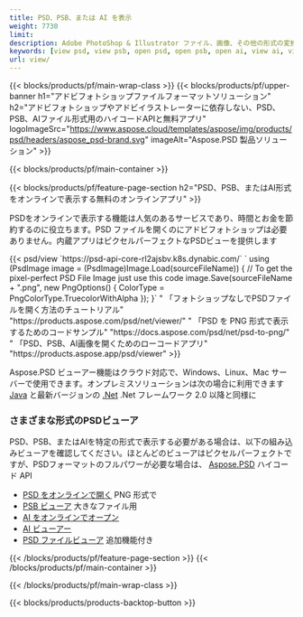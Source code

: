 ```yaml
---
title: PSD、PSB、または AI を表示
weight: 7730
limit: 
description: Adobe PhotoShop & Illustrator ファイル、画像、その他の形式の変換
keywords: [view psd, view psb, open psd, open psb, open ai, view ai, view image, open photoshop file, open illustrator file]
url: view/
---
```


{{< blocks/products/pf/main-wrap-class >}}
{{< blocks/products/pf/upper-banner h1="アドビフォトショップファイルフォーマットソリューション" h2="アドビフォトショップやアドビイラストレーターに依存しない、PSD、PSB、AIファイル形式用のハイコードAPIと無料アプリ" logoImageSrc="https://www.aspose.cloud/templates/aspose/img/products/psd/headers/aspose_psd-brand.svg" imageAlt="Aspose.PSD 製品ソリューション" >}}

{{< blocks/products/pf/main-container >}}

{{< blocks/products/pf/feature-page-section h2="PSD、PSB、またはAI形式をオンラインで表示する無料のオンラインアプリ" >}}
<p>PSDをオンラインで表示する機能は人気のあるサービスであり、時間とお金を節約するのに役立ちます。PSD ファイルを開くのにアドビフォトショップは必要ありません。内蔵アプリはピクセルパーフェクトなPSDビューを提供します</p>
{{< psd/view `https://psd-api-core-rl2ajsbv.k8s.dynabic.com/` 
`    using (PsdImage image = (PsdImage)Image.Load(sourceFileName))
    {
        // To get the pixel-perfect PSD File Image just use this code
        image.Save(sourceFileName + ".png",  new PngOptions() {  ColorType = PngColorType.TruecolorWithAlpha });
    }` "
「フォトショップなしでPSDファイルを開く方法のチュートリアル" "https://products.aspose.com/psd/net/viewer/" "
「PSD を PNG 形式で表示するためのコードサンプル"  "https://docs.aspose.com/psd/net/psd-to-png/" "
「PSD、PSB、AI画像を開くためのローコードアプリ" "https://products.aspose.app/psd/viewer" >}}
<p>Aspose.PSD ビューアー機能はクラウド対応で、Windows、Linux、Mac サーバーで使用できます。オンプレミスソリューションは次の場合に利用できます <a href="https://products.aspose.com/psd/java/">Java</a> と最新バージョンの <a href="https://products.aspose.com/psd/net/">.Net</a> .Net フレームワーク 2.0 以降と同様に</p>

<h3 class="headingpdleft">さまざまな形式のPSDビューア</h3>
<p>PSD、PSB、またはAIを特定の形式で表示する必要がある場合は、以下の組み込みビューアを確認してください。ほとんどのビューアはピクセルパーフェクトですが、PSDフォーマットのフルパワーが必要な場合は、 <a href="/psd/">Aspose.PSD</a> ハイコード API</p>
<ul>
<li><a href="open-psd-online">PSD をオンラインで開く</a> PNG 形式で</li>
<li><a href="psb">PSB ビューア</a> 大きなファイル用</li>
<li><a href="open-ai-online">AI をオンラインでオープン</a></li>
<li><a href="ai">AI ビューアー</a></li>
<li><a href="/psd/view/psd-file-viewer">PSD ファイルビューア</a> 追加機能付き</li>
</ul>

{{< /blocks/products/pf/feature-page-section >}}
{{< /blocks/products/pf/main-container >}}


{{< /blocks/products/pf/main-wrap-class >}}

{{< blocks/products/products-backtop-button >}}
